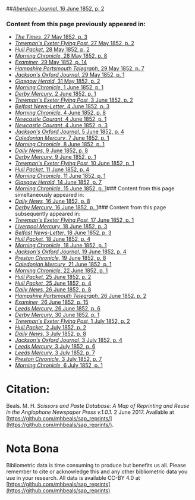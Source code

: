 ##[*Aberdeen Journal*, 16 June 1852, p. 2](https://mhbeals.github.io/sap_html/Aberdeen-Journal/Aberdeen-Journal-16-June-1852-p-2)

### Content from this page previously appeared in:
+ [*The Times*, 27 May 1852, p. 3](https://mhbeals.github.io/sap_html/The-Times/The-Times-27-May-1852-p-3)
+ [*Trewman's Exeter Flying Post*, 27 May 1852, p. 2](https://mhbeals.github.io/sap_html/Trewman's-Exeter-Flying-Post/Trewman's-Exeter-Flying-Post-27-May-1852-p-2)
+ [*Hull Packet*, 28 May 1852, p. 2](https://mhbeals.github.io/sap_html/Hull-Packet/Hull-Packet-28-May-1852-p-2)
+ [*Morning Chronicle*, 28 May 1852, p. 8](https://mhbeals.github.io/sap_html/Morning-Chronicle/Morning-Chronicle-28-May-1852-p-8)
+ [*Examiner*, 29 May 1852, p. 14](https://mhbeals.github.io/sap_html/Examiner/Examiner-29-May-1852-p-14)
+ [*Hampshire Portsmouth Telegraph*, 29 May 1852, p. 7](https://mhbeals.github.io/sap_html/Hampshire-Portsmouth-Telegraph/Hampshire-Portsmouth-Telegraph-29-May-1852-p-7)
+ [*Jackson's Oxford Journal*, 29 May 1852, p. 1](https://mhbeals.github.io/sap_html/Jackson's-Oxford-Journal/Jackson's-Oxford-Journal-29-May-1852-p-1)
+ [*Glasgow Herald*, 31 May 1852, p. 2](https://mhbeals.github.io/sap_html/Glasgow-Herald/Glasgow-Herald-31-May-1852-p-2)
+ [*Morning Chronicle*, 1 June 1852, p. 1](https://mhbeals.github.io/sap_html/Morning-Chronicle/Morning-Chronicle-1-June-1852-p-1)
+ [*Derby Mercury*, 2 June 1852, p. 1](https://mhbeals.github.io/sap_html/Derby-Mercury/Derby-Mercury-2-June-1852-p-1)
+ [*Trewman's Exeter Flying Post*, 3 June 1852, p. 2](https://mhbeals.github.io/sap_html/Trewman's-Exeter-Flying-Post/Trewman's-Exeter-Flying-Post-3-June-1852-p-2)
+ [*Belfast News-Letter*, 4 June 1852, p. 3](https://mhbeals.github.io/sap_html/Belfast-News-Letter/Belfast-News-Letter-4-June-1852-p-3)
+ [*Morning Chronicle*, 4 June 1852, p. 8](https://mhbeals.github.io/sap_html/Morning-Chronicle/Morning-Chronicle-4-June-1852-p-8)
+ [*Newcastle Courant*, 4 June 1852, p. 1](https://mhbeals.github.io/sap_html/Newcastle-Courant/Newcastle-Courant-4-June-1852-p-1)
+ [*Newcastle Courant*, 4 June 1852, p. 3](https://mhbeals.github.io/sap_html/Newcastle-Courant/Newcastle-Courant-4-June-1852-p-3)
+ [*Jackson's Oxford Journal*, 5 June 1852, p. 4](https://mhbeals.github.io/sap_html/Jackson's-Oxford-Journal/Jackson's-Oxford-Journal-5-June-1852-p-4)
+ [*Caledonian Mercury*, 7 June 1852, p. 1](https://mhbeals.github.io/sap_html/Caledonian-Mercury/Caledonian-Mercury-7-June-1852-p-1)
+ [*Morning Chronicle*, 8 June 1852, p. 1](https://mhbeals.github.io/sap_html/Morning-Chronicle/Morning-Chronicle-8-June-1852-p-1)
+ [*Daily News*, 9 June 1852, p. 8](https://mhbeals.github.io/sap_html/Daily-News/Daily-News-9-June-1852-p-8)
+ [*Derby Mercury*, 9 June 1852, p. 1](https://mhbeals.github.io/sap_html/Derby-Mercury/Derby-Mercury-9-June-1852-p-1)
+ [*Trewman's Exeter Flying Post*, 10 June 1852, p. 1](https://mhbeals.github.io/sap_html/Trewman's-Exeter-Flying-Post/Trewman's-Exeter-Flying-Post-10-June-1852-p-1)
+ [*Hull Packet*, 11 June 1852, p. 4](https://mhbeals.github.io/sap_html/Hull-Packet/Hull-Packet-11-June-1852-p-4)
+ [*Morning Chronicle*, 11 June 1852, p. 1](https://mhbeals.github.io/sap_html/Morning-Chronicle/Morning-Chronicle-11-June-1852-p-1)
+ [*Glasgow Herald*, 14 June 1852, p. 7](https://mhbeals.github.io/sap_html/Glasgow-Herald/Glasgow-Herald-14-June-1852-p-7)
+ [*Morning Chronicle*, 15 June 1852, p. 1](https://mhbeals.github.io/sap_html/Morning-Chronicle/Morning-Chronicle-15-June-1852-p-1)### Content from this page simeltaneously appeared in:
+ [*Daily News*, 16 June 1852, p. 8](https://mhbeals.github.io/sap_html/Daily-News/Daily-News-16-June-1852-p-8)
+ [*Derby Mercury*, 16 June 1852, p. 1](https://mhbeals.github.io/sap_html/Derby-Mercury/Derby-Mercury-16-June-1852-p-1)### Content from this page subsequently appeared in:
+ [*Trewman's Exeter Flying Post*, 17 June 1852, p. 1](https://mhbeals.github.io/sap_html/Trewman's-Exeter-Flying-Post/Trewman's-Exeter-Flying-Post-17-June-1852-p-1)
+ [*Liverpool Mercury*, 18 June 1852, p. 3](https://mhbeals.github.io/sap_html/Liverpool-Mercury/Liverpool-Mercury-18-June-1852-p-3)
+ [*Belfast News-Letter*, 18 June 1852, p. 3](https://mhbeals.github.io/sap_html/Belfast-News-Letter/Belfast-News-Letter-18-June-1852-p-3)
+ [*Hull Packet*, 18 June 1852, p. 4](https://mhbeals.github.io/sap_html/Hull-Packet/Hull-Packet-18-June-1852-p-4)
+ [*Morning Chronicle*, 18 June 1852, p. 1](https://mhbeals.github.io/sap_html/Morning-Chronicle/Morning-Chronicle-18-June-1852-p-1)
+ [*Jackson's Oxford Journal*, 19 June 1852, p. 4](https://mhbeals.github.io/sap_html/Jackson's-Oxford-Journal/Jackson's-Oxford-Journal-19-June-1852-p-4)
+ [*Preston Chronicle*, 19 June 1852, p. 8](https://mhbeals.github.io/sap_html/Preston-Chronicle/Preston-Chronicle-19-June-1852-p-8)
+ [*Caledonian Mercury*, 21 June 1852, p. 1](https://mhbeals.github.io/sap_html/Caledonian-Mercury/Caledonian-Mercury-21-June-1852-p-1)
+ [*Morning Chronicle*, 22 June 1852, p. 1](https://mhbeals.github.io/sap_html/Morning-Chronicle/Morning-Chronicle-22-June-1852-p-1)
+ [*Hull Packet*, 25 June 1852, p. 2](https://mhbeals.github.io/sap_html/Hull-Packet/Hull-Packet-25-June-1852-p-2)
+ [*Hull Packet*, 25 June 1852, p. 4](https://mhbeals.github.io/sap_html/Hull-Packet/Hull-Packet-25-June-1852-p-4)
+ [*Daily News*, 26 June 1852, p. 8](https://mhbeals.github.io/sap_html/Daily-News/Daily-News-26-June-1852-p-8)
+ [*Hampshire Portsmouth Telegraph*, 26 June 1852, p. 2](https://mhbeals.github.io/sap_html/Hampshire-Portsmouth-Telegraph/Hampshire-Portsmouth-Telegraph-26-June-1852-p-2)
+ [*Examiner*, 26 June 1852, p. 15](https://mhbeals.github.io/sap_html/Examiner/Examiner-26-June-1852-p-15)
+ [*Leeds Mercury*, 26 June 1852, p. 6](https://mhbeals.github.io/sap_html/Leeds-Mercury/Leeds-Mercury-26-June-1852-p-6)
+ [*Derby Mercury*, 30 June 1852, p. 1](https://mhbeals.github.io/sap_html/Derby-Mercury/Derby-Mercury-30-June-1852-p-1)
+ [*Trewman's Exeter Flying Post*, 1 July 1852, p. 2](https://mhbeals.github.io/sap_html/Trewman's-Exeter-Flying-Post/Trewman's-Exeter-Flying-Post-1-July-1852-p-2)
+ [*Hull Packet*, 2 July 1852, p. 2](https://mhbeals.github.io/sap_html/Hull-Packet/Hull-Packet-2-July-1852-p-2)
+ [*Daily News*, 3 July 1852, p. 8](https://mhbeals.github.io/sap_html/Daily-News/Daily-News-3-July-1852-p-8)
+ [*Jackson's Oxford Journal*, 3 July 1852, p. 4](https://mhbeals.github.io/sap_html/Jackson's-Oxford-Journal/Jackson's-Oxford-Journal-3-July-1852-p-4)
+ [*Leeds Mercury*, 3 July 1852, p. 6](https://mhbeals.github.io/sap_html/Leeds-Mercury/Leeds-Mercury-3-July-1852-p-6)
+ [*Leeds Mercury*, 3 July 1852, p. 7](https://mhbeals.github.io/sap_html/Leeds-Mercury/Leeds-Mercury-3-July-1852-p-7)
+ [*Preston Chronicle*, 3 July 1852, p. 7](https://mhbeals.github.io/sap_html/Preston-Chronicle/Preston-Chronicle-3-July-1852-p-7)
+ [*Morning Chronicle*, 6 July 1852, p. 1](https://mhbeals.github.io/sap_html/Morning-Chronicle/Morning-Chronicle-6-July-1852-p-1)
                    
# Citation: 

Beals. M. H. *Scissors and Paste Database: A Map of Reprinting and Reuse in the Anglophone Newspaper Press v.1.0.1.* 2 June 2017. Available at [https://github.com/mhbeals/sap_reprints/](https://github.com/mhbeals/sap_reprints/). 
                    
# Nota Bona

Bibliometric data is time consuming to produce but benefits us all. Please remember to cite or acknowledge this and any other bibliometric data you use in your research. All data is available CC-BY 4.0 at [https://github.com/mhbeals/sap_reprints](https://github.com/mhbeals/sap_reprints)